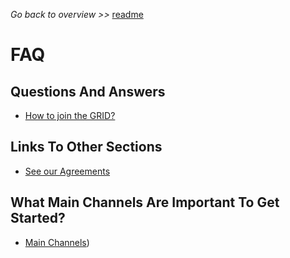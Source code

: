 _Go back to overview >>_ [readme](../README.md)

# FAQ


## Questions And Answers

- [How to join the GRID?](./howToJoin.md)

## Links To Other Sections

- [See our Agreements](../gridAgreements/agreements.md)


## What Main Channels Are Important To Get Started?

- [Main Channels](../collaborationStack/mainChannels.md))
